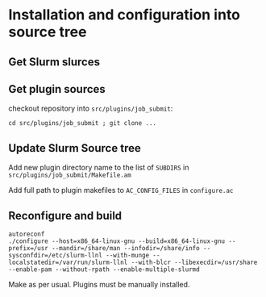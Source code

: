 # Installation and configuration into source tree

## Get Slurm slurces

## Get plugin sources

checkout repository into `src/plugins/job_submit`:

    cd src/plugins/job_submit ; git clone ...

## Update Slurm Source tree

Add new plugin directory name to the list of `SUBDIRS` in `src/plugins/job_submit/Makefile.am`

Add full path to plugin makefiles to `AC_CONFIG_FILES` in `configure.ac`

## Reconfigure and build

    autoreconf
    ./configure --host=x86_64-linux-gnu --build=x86_64-linux-gnu --prefix=/usr --mandir=/share/man --infodir=/share/info --sysconfdir=/etc/slurm-llnl --with-munge --localstatedir=/var/run/slurm-llnl --with-blcr --libexecdir=/usr/share --enable-pam --without-rpath --enable-multiple-slurmd

Make as per usual.  Plugins must be manually installed.


